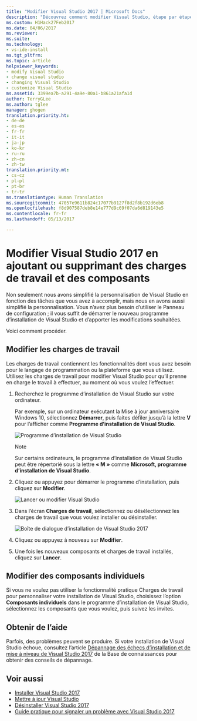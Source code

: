 ```yaml
---
title: "Modifier Visual Studio 2017 │ Microsoft Docs"
description: "Découvrez comment modifier Visual Studio, étape par étape."
ms.custom: H1Hack27Feb2017
ms.date: 04/06/2017
ms.reviewer: 
ms.suite: 
ms.technology:
- vs-ide-install
ms.tgt_pltfrm: 
ms.topic: article
helpviewer_keywords:
- modify Visual Studio
- change visual studio
- changing Visual Studio
- customize Visual Studio
ms.assetid: 3399ea7b-a291-4a9e-80a1-b861a21afa1d
author: TerryGLee
ms.author: tglee
manager: ghogen
translation.priority.ht:
- de-de
- es-es
- fr-fr
- it-it
- ja-jp
- ko-kr
- ru-ru
- zh-cn
- zh-tw
translation.priority.mt:
- cs-cz
- pl-pl
- pt-br
- tr-tr
ms.translationtype: Human Translation
ms.sourcegitcommit: 47057e9611b824c17077b9127f8d2f8b192d6eb8
ms.openlocfilehash: f8d907587deb8e14e777d9c69f07da6d819143e5
ms.contentlocale: fr-fr
ms.lasthandoff: 05/13/2017

---
```

# <a name="modify-visual-studio-2017-by-adding-or-removing-workloads-and-components"></a>Modifier Visual Studio 2017 en ajoutant ou supprimant des charges de travail et des composants
Non seulement nous avons simplifié la personnalisation de Visual Studio en fonction des tâches que vous avez à accomplir, mais nous en avons aussi simplifié la personnalisation. Vous n’avez plus besoin d’utiliser le Panneau de configuration ; il vous suffit de démarrer le nouveau programme d’installation de Visual Studio et d’apporter les modifications souhaitées.  

Voici comment procéder.  

## <a name="modify-workloads"></a>Modifier les charges de travail  
 Les charges de travail contiennent les fonctionnalités dont vous avez besoin pour le langage de programmation ou la plateforme que vous utilisez. Utilisez les charges de travail pour modifier Visual Studio pour qu’il prenne en charge le travail à effectuer, au moment où vous voulez l’effectuer.  

1.  Recherchez le programme d’installation de Visual Studio sur votre ordinateur.  

     Par exemple, sur un ordinateur exécutant la Mise à jour anniversaire Windows 10, sélectionnez **Démarrer**, puis faites défiler jusqu’à la lettre **V** pour l’afficher comme **Programme d’installation de Visual Studio**.  

     ![Programme d’installation de Visual Studio](~/install/media/vs2017-locate-the-visual-studio-installer.PNG "Localiser le programme d’installation de Microsoft Visual Studio")

     >[!NOTE]
     Sur certains ordinateurs, le programme d’installation de Visual Studio peut être répertorié sous la lettre **« M »** comme **Microsoft, programme d’installation de Visual Studio**.

2.  Cliquez ou appuyez pour démarrer le programme d’installation, puis cliquez sur **Modifier**.  

     ![Lancer ou modifier Visual Studio](~/install/media/vs2017-modify.PNG "Modifier Visual Studio 2017")  

3.  Dans l’écran **Charges de travail**, sélectionnez ou désélectionnez les charges de travail que vous voulez installer ou désinstaller.  

    ![Boîte de dialogue d’installation de Visual Studio 2017](~/install/media/vs2017-modify-workloads.PNG "Choisir une charge de travail dans Visual Studio 2017")

4. Cliquez ou appuyez à nouveau sur **Modifier**.  

5. Une fois les nouveaux composants et charges de travail installés, cliquez sur **Lancer**.

## <a name="modify-individual-components"></a>Modifier des composants individuels

Si vous ne voulez pas utiliser la fonctionnalité pratique Charges de travail pour personnaliser votre installation de Visual Studio, choisissez l’option **Composants individuels** dans le programme d’installation de Visual Studio, sélectionnez les composants que vous voulez, puis suivez les invites.  

## <a name="get-support"></a>Obtenir de l’aide
Parfois, des problèmes peuvent se produire. Si votre installation de Visual Studio échoue, consultez l’article [Dépannage des échecs d’installation et de mise à niveau de Visual Studio 2017](https://support.microsoft.com/help/4015967/troubleshooting-visual-studio-2017-installation-and-upgrade-failures) de la Base de connaissances pour obtenir des conseils de dépannage.

## <a name="see-also"></a>Voir aussi  
* [Installer Visual Studio 2017](https://go.microsoft.com/fwlink/?linkid=833223)
* [Mettre à jour Visual Studio](update-visual-studio.md)
* [Désinstaller Visual Studio 2017](uninstall-visual-studio.md)
* [Guide pratique pour signaler un problème avec Visual Studio 2017](../ide/how-to-report-a-problem-with-visual-studio-2017.md)

